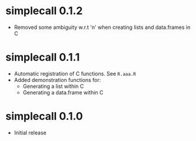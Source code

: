 

# simplecall 0.1.2

* Removed some ambiguity w.r.t 'n' when creating lists and data.frames in C

# simplecall 0.1.1

* Automatic registration of C functions.  See `R.aaa.R`
* Added demonstration functions for:
    * Generating a list within C
    * Generating a data.frame within C

# simplecall 0.1.0

* Initial release
